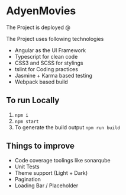 # AdyenMovies

The Project is deployed @ 

The Project uses following technologies
- Angular as the UI Framework
- Typescript for clean code
- CSS3 and SCSS for stylings
- tslint for Coding practices
- Jasmine + Karma based testing 
- Webpack based build

## To run Locally

1. `npm i`
2. `npm start`
3. To generate the build output `npm run build `

## Things to improve
- Code coverage toolings like sonarqube
- Unit Tests
- Theme support (Light + Dark)
- Pagination
- Loading Bar / Placeholder


